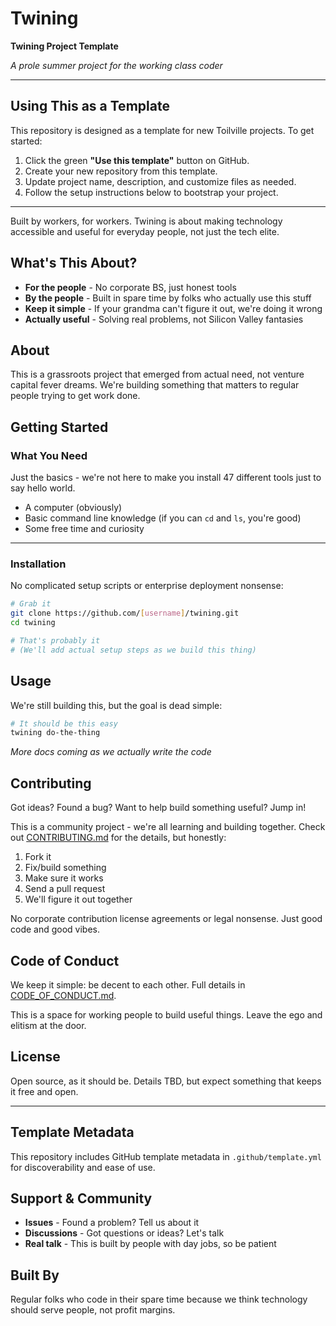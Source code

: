# Twining


**Twining Project Template**

*A prole summer project for the working class coder*

---

## Using This as a Template

This repository is designed as a template for new Toilville projects. To get started:

1. Click the green **"Use this template"** button on GitHub.
2. Create your new repository from this template.
3. Update project name, description, and customize files as needed.
4. Follow the setup instructions below to bootstrap your project.

---

Built by workers, for workers. Twining is about making technology accessible and useful for everyday people, not just the tech elite.

## What's This About?

- **For the people** - No corporate BS, just honest tools
- **By the people** - Built in spare time by folks who actually use this stuff
- **Keep it simple** - If your grandma can't figure it out, we're doing it wrong
- **Actually useful** - Solving real problems, not Silicon Valley fantasies

## About

This is a grassroots project that emerged from actual need, not venture capital fever dreams. We're building something that matters to regular people trying to get work done.

## Getting Started

### What You Need

Just the basics - we're not here to make you install 47 different tools just to say hello world.

- A computer (obviously)
- Basic command line knowledge (if you can `cd` and `ls`, you're good)
- Some free time and curiosity

---

### Installation

No complicated setup scripts or enterprise deployment nonsense:

```bash
# Grab it
git clone https://github.com/[username]/twining.git
cd twining

# That's probably it
# (We'll add actual setup steps as we build this thing)
```

## Usage

We're still building this, but the goal is dead simple:

```bash
# It should be this easy
twining do-the-thing
```

*More docs coming as we actually write the code*

## Contributing

Got ideas? Found a bug? Want to help build something useful? Jump in!

This is a community project - we're all learning and building together. Check out [CONTRIBUTING.md](CONTRIBUTING.md) for the details, but honestly:

1. Fork it
2. Fix/build something
3. Make sure it works
4. Send a pull request
5. We'll figure it out together

No corporate contribution license agreements or legal nonsense. Just good code and good vibes.

## Code of Conduct

We keep it simple: be decent to each other. Full details in [CODE_OF_CONDUCT.md](CODE_OF_CONDUCT.md).

This is a space for working people to build useful things. Leave the ego and elitism at the door.

## License

Open source, as it should be. Details TBD, but expect something that keeps it free and open.

---

## Template Metadata

This repository includes GitHub template metadata in `.github/template.yml` for discoverability and ease of use.

## Support & Community

- **Issues** - Found a problem? Tell us about it
- **Discussions** - Got questions or ideas? Let's talk
- **Real talk** - This is built by people with day jobs, so be patient

## Built By

Regular folks who code in their spare time because we think technology should serve people, not profit margins.
